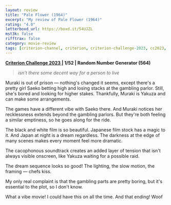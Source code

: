 ```yaml
---
layout: review
title: "Pale Flower (1964)"
excerpt: "My review of Pale Flower (1964)"
rating: "4.0"
letterboxd_url: https://boxd.it/54UJZL
mst3k: false
rifftrax: false
category: movie-review
tags: [criterion-channel, criterion, criterion-challenge-2023, cc2023, yakuza]
---
```


<b><a href="https://boxd.it/pXW6q" target="_blank" rel="noopener">Criterion Challenge 2023 </a>| 1/52 | Random Number Generator (564)</b>

<blockquote><i>isn't there some decent way for a person to live</i></blockquote>Muraki is out of prison — nothing's changed it seems, except there's a pretty girl Saeko betting high and losing stacks at the gambling parlor. Still, she's bored and looking for higher stakes. Thankfully, Muraki is Yakuza and can make some arrangements.

The games have a different vibe with Saeko there. And Muraki notices her recklessness extends beyond the gambling parlors. But they're both feeling a similar emptiness, so he goes along for the ride.

The black and white film is so beautiful. Japanese film stock has a magic to it. And Japan at night is a dream regardless. The darkness at the edge of many scenes makes every moment feel more dramatic.

The cacophonous soundtrack creates an added layer of tension that isn't always visible onscreen, like Yakuza waiting for a possible raid.

The dream sequence looks so good! The lighting, the slow motion, the framing — chefs kiss.

My only real complaint is that the gambling parts are pretty boring, but it's essential to the plot, so I don't know.

What a vibe movie! I could have this on all the time. And that ending! Woof
